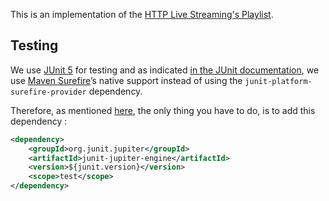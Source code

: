 This is an implementation of the [HTTP Live Streaming's Playlist](https://tools.ietf.org/html/rfc8216#section-4).

## Testing

We use [JUnit 5](https://junit.org/junit5/) for testing and as indicated [in the JUnit documentation](https://junit.org/junit5/docs/current/user-guide/#running-tests-build-maven), we use [Maven Surefire](https://maven.apache.org/surefire/maven-surefire-plugin)’s native support instead of using the `junit-platform-surefire-provider` dependency.  

Therefore, as mentioned [here](https://maven.apache.org/surefire/maven-surefire-plugin/examples/junit-platform.html), the only thing you have to do, is to add this dependency :

```xml
<dependency>
    <groupId>org.junit.jupiter</groupId>
    <artifactId>junit-jupiter-engine</artifactId>
    <version>${junit.version}</version>
    <scope>test</scope>
</dependency>
```